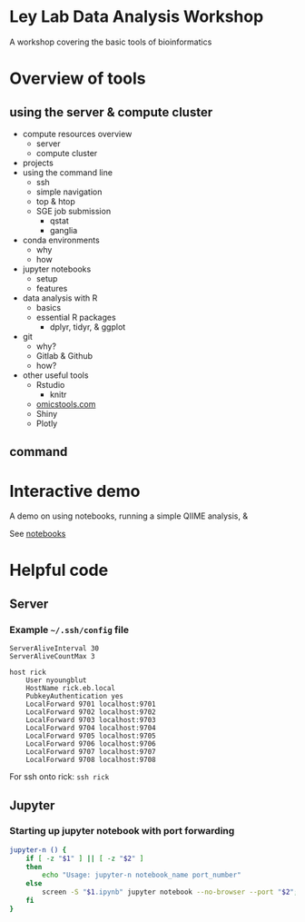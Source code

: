 Ley Lab Data Analysis Workshop
================

A workshop covering the basic tools of bioinformatics



# Overview of tools

## using the server & compute cluster

* compute resources overview
  * server
  * compute cluster
* projects
* using the command line
  * ssh 
  * simple navigation
  * top & htop
  * SGE job submission
    * qstat
    * ganglia
* conda environments
  * why
  * how 
* jupyter notebooks
  * setup
  * features
* data analysis with R
  * basics
  * essential R packages
    * dplyr, tidyr, & ggplot
* git
  * why?
  * Gitlab & Github
  * how?
* other useful tools
  * Rstudio
    * knitr
  * [omicstools.com](https://omictools.com/)
  * Shiny
  * Plotly
  

## command

# Interactive demo

A demo on using notebooks, running a simple QIIME analysis, & 

See [notebooks](./notebooks)




# Helpful code

## Server

### Example `~/.ssh/config` file

```
ServerAliveInterval 30
ServerAliveCountMax 3

host rick
    User nyoungblut
    HostName rick.eb.local
    PubkeyAuthentication yes
    LocalForward 9701 localhost:9701
    LocalForward 9702 localhost:9702
    LocalForward 9703 localhost:9703
    LocalForward 9704 localhost:9704
    LocalForward 9705 localhost:9705
    LocalForward 9706 localhost:9706
    LocalForward 9707 localhost:9707
    LocalForward 9708 localhost:9708
```

For ssh onto rick: `ssh rick`

## Jupyter

### Starting up jupyter notebook with port forwarding

``` bash
jupyter-n () {
    if [ -z "$1" ] || [ -z "$2" ]
    then
        echo "Usage: jupyter-n notebook_name port_number"
    else
        screen -S "$1.ipynb" jupyter notebook --no-browser --port "$2";
    fi
}
```


